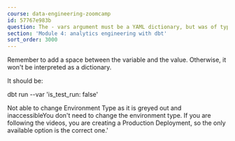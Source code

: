 ```yaml
---
course: data-engineering-zoomcamp
id: 57767e983b
question: The - vars argument must be a YAML dictionary, but was of type str
section: 'Module 4: analytics engineering with dbt'
sort_order: 3000
---
```


Remember to add a space between the variable and the value. Otherwise, it won't be interpreted as a dictionary.

It should be:

dbt run --var 'is_test_run: false'

Not able to change Environment Type as it is greyed out and inaccessibleYou don't need to change the environment type. If you are following the videos, you are creating a Production Deployment, so the only available option is the correct one.'

